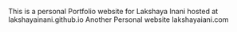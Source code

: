 This is a personal Portfolio website for Lakshaya Inani hosted at lakshayainani.github.io
Another Personal website lakshayaiani.com
